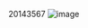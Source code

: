 20143567 
![image](https://user-images.githubusercontent.com/19207256/54033876-d3a4d280-41f8-11e9-8a66-297e03d34c48.png)
